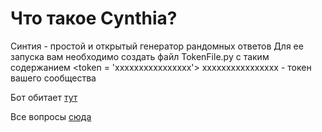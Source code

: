 Что такое Cynthia?
========================

Синтия - простой и открытый генератор рандомных ответов
Для ее запуска вам необходимо создать файл TokenFile.py с таким содержанием
<token = 'xxxxxxxxxxxxxxxx'>
xxxxxxxxxxxxxxxx - токен вашего сообщества


Бот обитает [тут](https://vk.com/cynthiavkbot)

Все вопросы [сюда](https://vk.com/aginsquash)